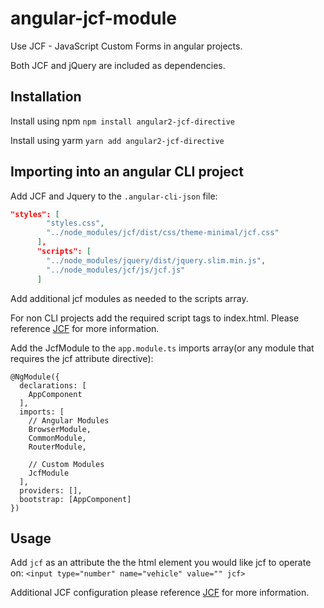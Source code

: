 # angular-jcf-module 
Use JCF - JavaScript Custom Forms in angular projects. 

Both JCF and jQuery are included as dependencies.

## Installation
Install using npm 
`npm install angular2-jcf-directive`

Install using yarm
`yarn add angular2-jcf-directive`

## Importing into an angular CLI project
Add JCF and Jquery to the `.angular-cli-json` file:
```JSON
"styles": [
        "styles.css",
        "../node_modules/jcf/dist/css/theme-minimal/jcf.css"
      ],
      "scripts": [
        "../node_modules/jquery/dist/jquery.slim.min.js",
        "../node_modules/jcf/js/jcf.js"
      ]
```
Add additional jcf modules as needed to the scripts array.

For non CLI projects add the required script tags to index.html. Please reference [JCF](https://github.com/w3co/jcf/blob/master/README.md) for more information.

Add the JcfModule to the `app.module.ts` imports array(or any module that requires the jcf attribute directive):
```
@NgModule({
  declarations: [
    AppComponent
  ],
  imports: [
    // Angular Modules
    BrowserModule,
    CommonModule,
    RouterModule,

    // Custom Modules
    JcfModule
  ],
  providers: [],
  bootstrap: [AppComponent]
})
```

## Usage

Add `jcf` as an attribute the the html element you would like jcf to operate on:
`<input type="number" name="vehicle" value="" jcf>`

Additional JCF configuration please reference [JCF](https://github.com/w3co/jcf/blob/master/README.md) for more information.
